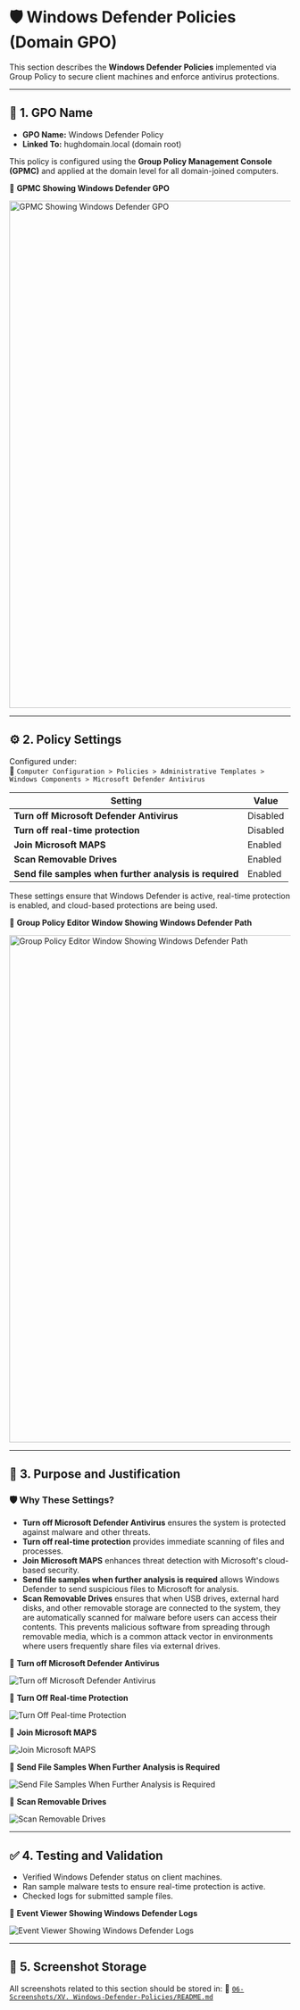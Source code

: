 # 🛡️ Windows Defender Policies (Domain GPO)

This section describes the **Windows Defender Policies** implemented via Group Policy to secure client machines and enforce antivirus protections.

---

## 📛 1. GPO Name

- **GPO Name:** Windows Defender Policy
- **Linked To:** hughdomain.local (domain root)

This policy is configured using the **Group Policy Management Console (GPMC)** and applied at the domain level for all domain-joined computers.

📸 **GPMC Showing Windows Defender GPO**

<img width="1920" height="909" alt="GPMC Showing Windows Defender GPO" src="https://github.com/user-attachments/assets/b78db28b-388f-4cef-b5c6-9c991bb1f732" />

---

## ⚙️ 2. Policy Settings

Configured under:<br />
📂 `Computer Configuration > Policies > Administrative Templates > Windows Components > Microsoft Defender Antivirus`

| Setting                                                 | Value                |
|---------------------------------------------------------|----------------------|
| **Turn off Microsoft Defender Antivirus**               | Disabled             |
| **Turn off real-time protection**                       | Disabled             |
| **Join Microsoft MAPS**                                 | Enabled              |
| **Scan Removable Drives**                               | Enabled              |
| **Send file samples when further analysis is required** | Enabled              |

These settings ensure that Windows Defender is active, real-time protection is enabled, and cloud-based protections are being used.

📸 **Group Policy Editor Window Showing Windows Defender Path**

<img width="1920" height="909" alt="Group Policy Editor Window Showing Windows Defender Path" src="https://github.com/user-attachments/assets/8e589a7e-b3c2-4869-a37f-3b653519a0c6" />

---

## 📌 3. Purpose and Justification

### 🛡️ Why These Settings?

- **Turn off Microsoft Defender Antivirus** ensures the system is protected against malware and other threats.
- **Turn off real-time protection** provides immediate scanning of files and processes.
- **Join Microsoft MAPS** enhances threat detection with Microsoft's cloud-based security.
- **Send file samples when further analysis is required** allows Windows Defender to send suspicious files to Microsoft for analysis.
- **Scan Removable Drives**  ensures that when USB drives, external hard disks, and other removable storage are connected to the system, they are automatically scanned for malware before users can access their contents. This prevents malicious software from spreading through removable media, which is a common attack vector in environments where users frequently share files via external drives.

📸 **Turn off Microsoft Defender Antivirus**

![Turn off Microsoft Defender Antivirus](https://github.com/user-attachments/assets/8b63608a-f614-41bd-8b95-9a6c4f8f3909)

📸 **Turn Off Real-time Protection**

![Turn Off Peal-time Protection](https://github.com/user-attachments/assets/1d32c43c-ab99-4151-80a2-18bd3e836800)

📸 **Join Microsoft MAPS**

![Join Microsoft MAPS](https://github.com/user-attachments/assets/5a5bf971-fd82-41b5-82ae-b3f6843f495d)

📸 **Send File Samples When Further Analysis is Required**

![Send File Samples When Further Analysis is Required](https://github.com/user-attachments/assets/9693b41f-1d80-4026-9c5e-8348080cb561)

📸 **Scan Removable Drives**

![Scan Removable Drives](https://github.com/user-attachments/assets/df7dbffa-8a61-456c-bff2-b1cff536fc81)

---

## ✅ 4. Testing and Validation

- Verified Windows Defender status on client machines.
- Ran sample malware tests to ensure real-time protection is active.
- Checked logs for submitted sample files.

📸 **Event Viewer Showing Windows Defender Logs**

![Event Viewer Showing Windows Defender Logs](https://github.com/user-attachments/assets/2678c61d-e157-4605-80a8-f6a5e3da4ce5)

---

## 📁 5. Screenshot Storage

All screenshots related to this section should be stored in:
📂 [`06-Screenshots/XV. Windows-Defender-Policies/README.md`](https://github.com/Hugh-Kumbi/Hugh-Kumbi-Active-Directory-Lab/blob/main/06-Screenshots/XV.%20Windows-Defender-Policies/README.md)
